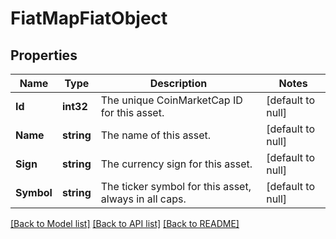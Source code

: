 # FiatMapFiatObject

## Properties
Name | Type | Description | Notes
------------ | ------------- | ------------- | -------------
**Id** | **int32** | The unique CoinMarketCap ID for this asset. | [default to null]
**Name** | **string** | The name of this asset. | [default to null]
**Sign** | **string** | The currency sign for this asset. | [default to null]
**Symbol** | **string** | The ticker symbol for this asset, always in all caps. | [default to null]

[[Back to Model list]](../README.md#documentation-for-models) [[Back to API list]](../README.md#documentation-for-api-endpoints) [[Back to README]](../README.md)


